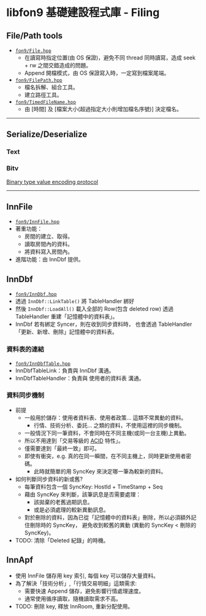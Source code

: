 ﻿libfon9 基礎建設程式庫 - Filing
===============================

## File/Path tools
* [`fon9/File.hpp`](../fon9/File.hpp)
  * 在讀寫時指定位置(由 OS 保證)，避免不同 thread 同時讀寫，造成 seek + rw 之間交錯造成的問題。
  * Append 開檔模式，由 OS 保證寫入時，一定寫到檔案尾端。
* [`fon9/FilePath.hpp`](../fon9/FilePath.hpp)
  * 檔名拆解、組合工具。
  * 建立路徑工具。
* [`fon9/TimedFileName.hpp`](../fon9/TimedFileName.hpp)
  * 由 [時間] 及 [檔案大小(超過指定大小則增加檔名序號)] 決定檔名。

-------------------------------

## Serialize/Deserialize
### Text
### Bitv
[Binary type value encoding protocol](Bitv.md)

-------------------------------

## InnFile
* [`fon9/InnFile.hpp`](../fon9/InnFile.hpp)
* 著重功能：
  * 房間的建立、取得。
  * 讀取房間內的資料。
  * 將資料寫入房間內。
* 進階功能：由 InnDbf 提供。

## InnDbf
* [`fon9/InnDbf.hpp`](../fon9/InnDbf.hpp)
* 透過 `InnDbf::LinkTable()` 將 TableHandler 綁好
* 然後 `InnDbf::LoadAll()` 載入全部的 Row(包含 deleted row) 透過 TableHandler 重建「記憶體中的資料表」。
* InnDbf 若有綁定 Syncer，則在收到同步資料時，
  也會透過 TableHandler「更新、新增、刪除」記憶體中的資料表。

### 資料表的連結
* [`fon9/InnDbfTable.hpp`](../fon9/InnDbfTable.hpp)
* InnDbfTableLink：負責與 InnDbf 溝通。
* InnDbfTableHandler：負責與 使用者的資料表 溝通。

### 資料同步機制
* 前提
  * 一般用於儲存：使用者資料表、使用者政策... 這類不常異動的資料。
    * 行情、技術分析、委託... 之類的資料，不使用這裡的同步機制。
  * 一般情況下同一筆資料，不會同時在不同主機(或同一台主機)上異動。
  * 所以不用達到「交易等級的 [ACID](https://zh.wikipedia.org/wiki/ACID) 特性」。
  * 僅需要達到「最終一致」即可。
  * 即使有衝突，e.g. 真的在同一瞬間，在不同主機上，同時更新使用者密碼。
    * 此時就簡單的用 SyncKey 來決定哪一筆為較新的資料。
* 如何判斷同步資料的新或舊?
  * 每筆資料包含一個 SyncKey: HostId + TimeStamp + Seq
  * 藉由 SyncKey 來判斷，該筆訊息是否需要處理：
    * 該拋棄的老舊過期訊息。
    * 或是必須處理的較新異動訊息。
  * 對於刪除的資料，因為已從「記憶體中的資料表」刪除，所以必須額外記住刪除時的 SyncKey，
    避免收到較舊的異動 (異動的 SyncKey < 刪除的 SyncKey)。
* TODO: 清除「Deleted 紀錄」的時機。

## InnApf
* 使用 InnFile 儲存用 key 索引, 每個 key 可以儲存大量資料。
* 為了解決「技術分析」,「行情交易明細」這類需求:
  * 需要快速 Append 儲存，避免影響行情處理速度。
  * 通常使用循序讀取，隨機讀取需求不高。
* TODO: 刪除 key, 釋放 InnRoom, 重新分配使用。

